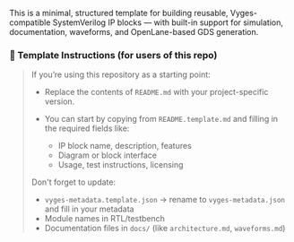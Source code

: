 
This is a minimal, structured template for building reusable, Vyges-compatible SystemVerilog IP blocks — with built-in support for simulation, documentation, waveforms, and OpenLane-based GDS generation.

### 🚧 Template Instructions (for users of this repo)

> If you’re using this repository as a starting point:
>
> * Replace the contents of `README.md` with your project-specific version.
> * You can start by copying from `README.template.md` and filling in the required fields like:
>
>   * IP block name, description, features
>   * Diagram or block interface
>   * Usage, test instructions, licensing
>
> Don't forget to update:
>
> * `vyges-metadata.template.json` → rename to `vyges-metadata.json` and fill in your metadata
> * Module names in RTL/testbench
> * Documentation files in `docs/` (like `architecture.md`, `waveforms.md`)

